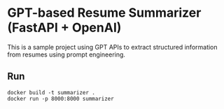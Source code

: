 # GPT-based Resume Summarizer (FastAPI + OpenAI)

This is a sample project using GPT APIs to extract structured information from resumes using prompt engineering.

## Run
```
docker build -t summarizer .
docker run -p 8000:8000 summarizer
```
